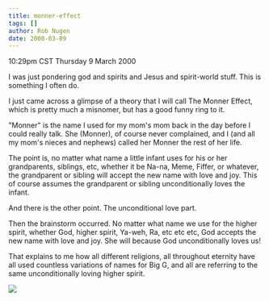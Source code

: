 ```yaml
---
title: monner-effect
tags: []
author: Rob Nugen
date: 2000-03-09
---
```


<title>The Monner Effect</title>
<p class=date>10:29pm CST Thursday 9 March 2000</p>

<p>I was just pondering god and spirits and Jesus and spirit-world
stuff.  This is something I often do.

<p>I just came across a glimpse of a theory that I will call The
Monner Effect, which is pretty much a misnomer, but has a good funny
ring to it.

<p>"Monner" is the name I used for my mom's mom back in the day before
I could really talk.  She (Monner), of course never complained, and I
(and all my mom's nieces and nephews) called her Monner the rest of
her life.

<p>The point is, no matter what name a little infant uses for his or
her grandparents, siblings, etc, whether it be Na-na, Meme, Fiffer, or
whatever, the grandparent or sibling will accept the new name with
love and joy.  This of course assumes the grandparent or sibling
unconditionally loves the infant.

<p>And there is the other point.  The unconditional love part.

<p>Then the brainstorm occurred.  No matter what name we use for the
higher spirit, whether God, higher spirit, Ya-weh, Ra, etc etc etc,
God accepts the new name with love and joy.  She will because God
unconditionally loves us!

<p>That explains to me how all different religions, all throughout
eternity have all used countless variations of names for Big G, and
all are referring to the same unconditionally loving higher spirit.

<p><img src='/images/rob/wL-ROB.gif'>

